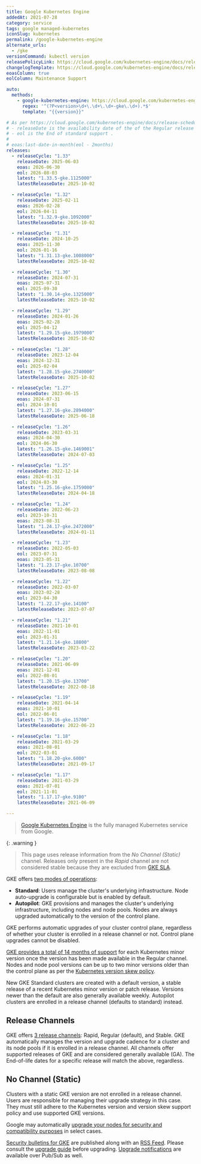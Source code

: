 ```yaml
---
title: Google Kubernetes Engine
addedAt: 2021-07-28
category: service
tags: google managed-kubernetes
iconSlug: kubernetes
permalink: /google-kubernetes-engine
alternate_urls:
  - /gke
versionCommand: kubectl version
releasePolicyLink: https://cloud.google.com/kubernetes-engine/docs/release-schedule
changelogTemplate: https://cloud.google.com/kubernetes-engine/docs/release-notes-nochannel
eoasColumn: true
eolColumn: Maintenance Support

auto:
  methods:
    - google-kubernetes-engine: https://cloud.google.com/kubernetes-engine/docs/release-notes-nochannel
      regex: '^(?P<version>\d+\.\d+\.\d+-gke\.\d+).*$'
      template: "{{version}}"

# As per https://cloud.google.com/kubernetes-engine/docs/release-schedule:
# - releaseDate is the availability date of the of the Regular release channel,
# - eol is the End of standard support .
#
# eoas:last-date-in-month(eol - 2months)
releases:
  - releaseCycle: "1.33"
    releaseDate: 2025-06-03
    eoas: 2026-06-30
    eol: 2026-08-03
    latest: "1.33.5-gke.1125000"
    latestReleaseDate: 2025-10-02

  - releaseCycle: "1.32"
    releaseDate: 2025-02-11
    eoas: 2026-02-28
    eol: 2026-04-11
    latest: "1.32.9-gke.1092000"
    latestReleaseDate: 2025-10-02

  - releaseCycle: "1.31"
    releaseDate: 2024-10-25
    eoas: 2025-11-30
    eol: 2026-01-16
    latest: "1.31.13-gke.1008000"
    latestReleaseDate: 2025-10-02

  - releaseCycle: "1.30"
    releaseDate: 2024-07-31
    eoas: 2025-07-31
    eol: 2025-09-30
    latest: "1.30.14-gke.1325000"
    latestReleaseDate: 2025-10-02

  - releaseCycle: "1.29"
    releaseDate: 2024-01-26
    eoas: 2025-02-28
    eol: 2025-04-12
    latest: "1.29.15-gke.1979000"
    latestReleaseDate: 2025-10-02

  - releaseCycle: "1.28"
    releaseDate: 2023-12-04
    eoas: 2024-12-31
    eol: 2025-02-04
    latest: "1.28.15-gke.2740000"
    latestReleaseDate: 2025-10-02

  - releaseCycle: "1.27"
    releaseDate: 2023-06-15
    eoas: 2024-07-31
    eol: 2024-10-01
    latest: "1.27.16-gke.2894000"
    latestReleaseDate: 2025-06-18

  - releaseCycle: "1.26"
    releaseDate: 2023-03-31
    eoas: 2024-04-30
    eol: 2024-06-30
    latest: "1.26.15-gke.1469001"
    latestReleaseDate: 2024-07-03

  - releaseCycle: "1.25"
    releaseDate: 2022-12-14
    eoas: 2024-01-31
    eol: 2024-03-30
    latest: "1.25.16-gke.1759000"
    latestReleaseDate: 2024-04-18

  - releaseCycle: "1.24"
    releaseDate: 2022-06-23
    eol: 2023-10-31
    eoas: 2023-08-31
    latest: "1.24.17-gke.2472000"
    latestReleaseDate: 2024-01-11

  - releaseCycle: "1.23"
    releaseDate: 2022-05-03
    eol: 2023-07-31
    eoas: 2023-05-31
    latest: "1.23.17-gke.10700"
    latestReleaseDate: 2023-08-08

  - releaseCycle: "1.22"
    releaseDate: 2022-03-07
    eoas: 2023-02-28
    eol: 2023-04-30
    latest: "1.22.17-gke.14100"
    latestReleaseDate: 2023-07-07

  - releaseCycle: "1.21"
    releaseDate: 2021-10-01
    eoas: 2022-11-01
    eol: 2023-01-31
    latest: "1.21.14-gke.18800"
    latestReleaseDate: 2023-03-22

  - releaseCycle: "1.20"
    releaseDate: 2021-06-09
    eoas: 2021-12-01
    eol: 2022-08-01
    latest: "1.20.15-gke.13700"
    latestReleaseDate: 2022-08-18

  - releaseCycle: "1.19"
    releaseDate: 2021-04-14
    eoas: 2021-10-01
    eol: 2022-06-01
    latest: "1.19.16-gke.15700"
    latestReleaseDate: 2022-06-23

  - releaseCycle: "1.18"
    releaseDate: 2021-03-29
    eoas: 2021-08-01
    eol: 2022-03-01
    latest: "1.18.20-gke.6000"
    latestReleaseDate: 2021-09-17

  - releaseCycle: "1.17"
    releaseDate: 2021-03-29
    eoas: 2021-07-01
    eol: 2021-11-01
    latest: "1.17.17-gke.9100"
    latestReleaseDate: 2021-06-09

---
```


> [Google Kubernetes Engine](https://cloud.google.com/kubernetes-engine) is the fully managed Kubernetes service from Google.

{: .warning }

> This page uses release information from the _No Channel (Static)_ channel.
> Releases only present in the _Rapid_ channel are not considered stable
> because they are excluded from [GKE SLA](https://cloud.google.com/kubernetes-engine/sla).

GKE offers [two modes of operations](https://cloud.google.com/kubernetes-engine/docs/concepts/autopilot-overview#comparison):

- **Standard**: Users manage the cluster's underlying infrastructure.
  Node auto-upgrade is configurable but is enabled by default.
- **Autopilot**: GKE provisions and manages the cluster's underlying infrastructure, including nodes and node pools.
  Nodes are always upgraded automatically to the version of the control plane.

GKE performs automatic upgrades of your cluster control plane, regardless of whether your cluster is enrolled in a release channel or not.
Control plane upgrades cannot be disabled.

[GKE provides a total of 14 months of support](https://cloud.google.com/kubernetes-engine/versioning) for each Kubernetes minor version
once the version has been made available in the Regular channel.
Nodes and node pool versions can be up to two minor versions older than the control plane
as per the [Kubernetes version skew policy](https://kubernetes.io/releases/version-skew-policy/).

New GKE Standard clusters are created with a default version, a stable release of a recent Kubernetes minor version or patch release.
Versions newer than the default are also generally available weekly.
Autopilot clusters are enrolled in a release channel (defaults to standard) instead.

## Release Channels

GKE offers [3 release channels](https://cloud.google.com/kubernetes-engine/docs/concepts/release-channels): Rapid, Regular (default), and Stable.
GKE automatically manages the version and upgrade cadence for a cluster and its node pools if it is enrolled in a release channel.
All channels offer supported releases of GKE and are considered generally available (GA).
The End-of-life dates for a specific release will match the above, regardless.

## No Channel (Static)

Clusters with a static GKE version are not enrolled in a release channel.
Users are responsible for managing their upgrade strategy in this case.
They must still adhere to the Kubernetes version and version skew support policy and use supported GKE versions.

Google may automatically [upgrade your nodes for security and compatibility purposes](https://cloud.google.com/kubernetes-engine/upgrades#automatic_node_upgrades_for_security_and_compatibility) in select cases.

[Security bulletins for GKE](https://cloud.google.com/anthos/clusters/docs/security-bulletins)
are published along with an [RSS Feed](https://cloud.google.com/feeds/anthos-gke-security-bulletins.xml).
Please consult the [upgrade guide](https://cloud.google.com/kubernetes-engine/upgrades) before upgrading.
[Upgrade notifications](https://cloud.google.com/kubernetes-engine/docs/concepts/cluster-notifications) are available over Pub/Sub as well.

